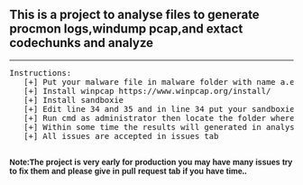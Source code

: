 <h2>This is a project to analyse files to generate procmon logs,windump pcap,and extact codechunks and analyze</h2>
   <hr></hr>
<pre>
Instructions:
   [+] Put your malware file in malware folder with name a.exe
   [+] Install winpcap https://www.winpcap.org/install/
   [+] Install sandboxie 
   [+] Edit line 34 and 35 and in line 34 put your sandboxie executable path and on 35 put the path to your sandbox folder.
   [+] Run cmd as administrator then locate the folder where you have downloaded this repository and run main.py or run.cmd.
   [+] Within some time the results will generated in analyse folder.
   [+] All issues are accepted in issues tab
   </pre>
<b style="font-family:sans-serif;">Note:The project is very early  for production you may  have many issues try to fix them and please give in pull request tab if you have time..

